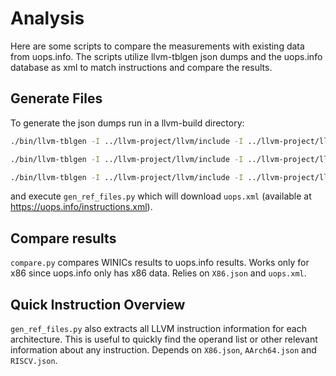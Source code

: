 # Analysis
Here are some scripts to compare the measurements with existing data from uops.info.
The scripts utilize llvm-tblgen json dumps and the uops.info database as xml to match instructions and compare the results.

## Generate Files
To generate the json dumps run in a llvm-build directory:
```bash
./bin/llvm-tblgen -I ../llvm-project/llvm/include -I ../llvm-project/llvm/lib/Target/X86 ../llvm-project/llvm/lib/Target/X86/X86.td -dump-json > ../analysis/reference-files/X86.json
```
```bash
./bin/llvm-tblgen -I ../llvm-project/llvm/include -I ../llvm-project/llvm/lib/Target/AArch64 ../llvm-project/llvm/lib/Target/AArch64/AArch64.td -dump-json > ../analysis/reference-files/AArch64.json
```
```bash
./bin/llvm-tblgen -I ../llvm-project/llvm/include -I ../llvm-project/llvm/lib/Target/RISCV ../llvm-project/llvm/lib/Target/RISCV/RISCV.td -dump-json > ../analysis/reference-files/RISCV.json
```
and execute `gen_ref_files.py` which will download `uops.xml` (available at https://uops.info/instructions.xml).

## Compare results
`compare.py` compares WINICs results to uops.info results. Works only for x86 since uops.info only has x86 data.
Relies on `X86.json` and `uops.xml`.

## Quick Instruction Overview
`gen_ref_files.py` also extracts all LLVM instruction information for each architecture.
This is useful to quickly find the operand list or other relevant information about any instruction.
Depends on `X86.json`, `AArch64.json` and `RISCV.json`.
